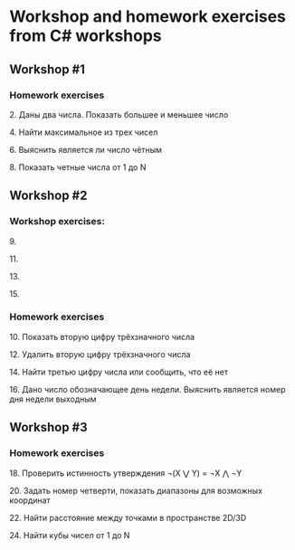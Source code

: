 # Workshop and homework exercises from C# workshops

## Workshop #1
### Homework exercises

2\. Даны два числа. Показать большее и меньшее число

4\. Найти максимальное из трех чисел

6\. Выяснить является ли число чётным

8\. Показать четные числа от 1 до N

## Workshop #2
### Workshop exercises:

9\.

11\. 

13\. 

15\.

### Homework exercises

10\. Показать вторую цифру трёхзначного числа

12\. Удалить вторую цифру трёхзначного числа

14\. Найти третью цифру числа или сообщить, что её нет

16\. Дано число обозначающее день недели. Выяснить является номер дня недели выходным

## Workshop #3
### Homework exercises

18\. Проверить истинность утверждения ¬(X ⋁ Y) = ¬X ⋀ ¬Y

20\. Задать номер четверти, показать диапазоны для возможных координат

22\. Найти расстояние между точками в пространстве 2D/3D

24\. Найти кубы чисел от 1 до N

